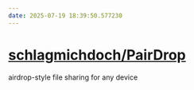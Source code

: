```yaml
---
date: 2025-07-19 18:39:50.577230
---
```


# [schlagmichdoch/PairDrop](https://github.com/schlagmichdoch/PairDrop)

airdrop-style file sharing for any device